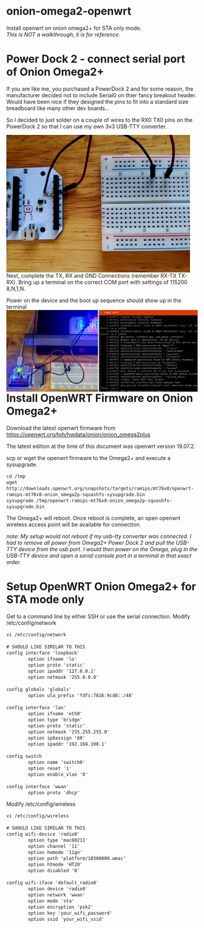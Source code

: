 # onion-omega2-openwrt
Install openwrt on onion omega2+ for STA only mode.<br>
_This is NOT a walkthrough, it is for reference._

# Power Dock 2 - connect serial port of Onion Omega2+
If you are like me, you purchased a PowerDock 2 and for some reason, the manufacturer decided not to include Serial0 on thier fancy breakout header.  Would have been nice if they designed the pins to fit into a standard size breadboard like many other dev boards...

So I decided to just solder on a couple of wires to the RX0 TX0 pins on the PowerDock 2 so that I can use my own 3v3 USB-TTY converter.

<img src="pictures/solder-serial-powerdock2.jpg" alt="Picture of Serial Solder Connections" style="float: left; margin-right: 10px;" />

Next, complete the TX, RX and GND Connections (remember RX-TX TX-RX).  Bring up a terminal on the correct COM port with settings of 115200 8,N,1,N.

Power on the device and the boot up sequence should show up in the terminal
<img src="pictures/serial_powerdock2.jpg" alt="Picture of Serial Connections" style="float: left; margin-right: 10px;" />

# Install OpenWRT Firmware on Onion Omega2+
Download the latest openwrt firmware from https://openwrt.org/toh/hwdata/onion/onion_omega2plus

The latest edition at the time of this document was openwrt version 19.07.2.

scp or wget the openwrt firmware to the Omega2+ and execute a sysupgrade.

```
cd /tmp
wget http://downloads.openwrt.org/snapshots/targets/ramips/mt76x8/openwrt-ramips-mt76x8-onion_omega2p-squashfs-sysupgrade.bin
sysupgrade /tmp/openwrt-ramips-mt76x8-onion_omega2p-squashfs-sysupgrade.bin
```

The Omega2+ will reboot.  Once reboot is complete, an open openwrt wireless access point will be available for connection.

_note: My setup would not reboot if my usb-tty converter was connected. I had to remove all power from Omega2+ Power Dock 2 and pull the USB-TTY device from the usb port.  I would then power on the Omega, plug in the USB-TTY device and open a serial console port in a terminal in that exact order._

# Setup OpenWRT Onion Omega2+ for STA mode only
Get to a command line by either SSH or use the serial connection.
Modify /etc/config/network
```
vi /etc/config/network

# SHOULD LIKE SIMILAR TO THIS
config interface 'loopback'
        option ifname 'lo'
        option proto 'static'
        option ipaddr '127.0.0.1'
        option netmask '255.0.0.0'

config globals 'globals'
        option ula_prefix 'fdfc:7816:9cd8::/48'

config interface 'lan'
        option ifname 'eth0'
        option type 'bridge'
        option proto 'static'
        option netmask '255.255.255.0'
        option ip6assign '60'
        option ipaddr '192.168.100.1'

config switch
        option name 'switch0'
        option reset '1'
        option enable_vlan '0'

config interface 'wwan'
        option proto 'dhcp'
```

Modify /etc/config/wireless
```
vi /etc/config/wireless

# SHOULD LIKE SIMILAR TO THIS
config wifi-device 'radio0'
        option type 'mac80211'
        option channel '11'
        option hwmode '11gn'
        option path 'platform/10300000.wmac'
        option htmode 'HT20'
        option disabled '0'

config wifi-iface 'default_radio0'
        option device 'radio0'
        option network 'wwan'
        option mode 'sta'
        option encryption 'psk2'
        option key 'your_wifi_password'
        option ssid 'your_wifi_ssid'
```


